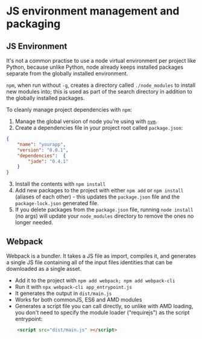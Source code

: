 # JS environment management and  packaging

## JS Environment

It's not a common practise to use a node virtual environment per project like Python, because unlike Python, node already keeps installed packages separate from the globally installed environment.

`npm`, when run without `-g`, creates a directory called `./node_modules` to install new modules into; this is used as part of the search directory in addition to the globally installed packages.

To cleanly manage project dependencies with `npm`:
1. Manage the global version of node you're using with [`nvm`](https://github.com/nvm-sh/nvm#installing-and-updating).
2. Create a dependencies file in your project root called `package.json`:

```json
{ 
    "name": "yourapp", 
    "version": "0.0.1", 
    "dependencies":  {
        "jade": "0.4.1"
    }
}
```
3. Install the contents with `npm install`
4. Add new packages to the project with either `npm add` or `npm install` (aliases of each other) - this updates the `package.json` file and the `package-lock.json` generated file.
5. If you delete packages from the `package.json` file, running `node install` (no args) will update your `node_modules` directory to remove the ones no longer needed.

## Webpack

Webpack is a bundler. It takes a JS file as import, compiles it, and generates a single JS file containing all of the input files identities that can be downloaded as a single asset.

* Add it to the project with `npm add webpack; npm add webpack-cli`
* Run it with `npx webpack-cli app_entrypoint.js`
* It generates the output in `dist/main.js`
* Works for both commonJS, ES6 and AMD modules
* Generates a script file you can call directly, so unlike with AMD loading, you don't need to specify the module loader ("requirejs") as the script entrypoint:

```html
    <script src="dist/main.js" ></script>
```
